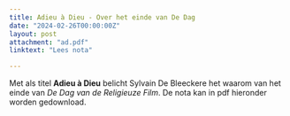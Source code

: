 ```yaml
---
title: Adieu à Dieu - Over het einde van De Dag
date: "2024-02-26T00:00:00Z"
layout: post
attachment: "ad.pdf"
linktext: "Lees nota"

---
```

Met als titel **Adieu à Dieu** belicht Sylvain De Bleeckere het waarom van het einde van _De Dag van de Religieuze Film_.
De nota kan in pdf hieronder worden gedownload. 


